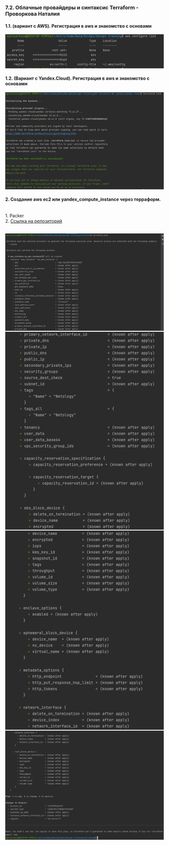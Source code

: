 ### 7.2. Облачные провайдеры и синтаксис Terraform - Проворкова Наталия
#### 1.1. (вариант с AWS). Регистрация в aws и знакомство с основами
![aws-config](aws/aws-config.png)

#### 1.2. (Вариант с Yandex.Cloud). Регистрация в aws и знакомство с основами
![terraform-init](yandex-cloud/terraform-init.png)

#### 2. Создание aws ec2 или yandex_compute_instance через терраформ.
<br>1. Packer
<br>2. [Ссылка на репозиторий](https://github.com/nprovorkova/devops-training)
   
<br>![terraform-plan-1](aws/terraform-plan-1.png)
<br>![terraform-plan-2](aws/terraform-plan-2.png)
<br>![terraform-plan-3](aws/terraform-plan-3.png)
<br>![terraform-plan-4](aws/terraform-plan-4.png)
